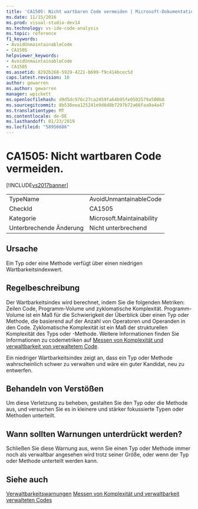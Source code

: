 ```yaml
---
title: 'CA1505: Nicht wartbaren Code vermeiden | Microsoft-Dokumentation'
ms.date: 11/15/2016
ms.prod: visual-studio-dev14
ms.technology: vs-ide-code-analysis
ms.topic: reference
f1_keywords:
- AvoidUnmaintainableCode
- CA1505
helpviewer_keywords:
- AvoidUnmaintainableCode
- CA1505
ms.assetid: 8292b268-5929-4221-b699-f9c414bcec5d
caps.latest.revision: 16
author: gewarren
ms.author: gewarren
manager: wpickett
ms.openlocfilehash: d9d5dc976c27ca2459fa64b95fe0502579a500b8
ms.sourcegitcommit: 8b538eea125241e9d6d8b7297b72a66faa9a4a47
ms.translationtype: MT
ms.contentlocale: de-DE
ms.lasthandoff: 01/23/2019
ms.locfileid: "58956686"
---
```

# <a name="ca1505-avoid-unmaintainable-code"></a>CA1505: Nicht wartbaren Code vermeiden.
[!INCLUDE[vs2017banner](../includes/vs2017banner.md)]

|||
|-|-|
|TypeName|AvoidUnmantainableCode|
|CheckId|CA1505|
|Kategorie|Microsoft.Maintainability|
|Unterbrechende Änderung|Nicht unterbrechend|

## <a name="cause"></a>Ursache
 Ein Typ oder eine Methode verfügt über einen niedrigen Wartbarkeitsindexwert.

## <a name="rule-description"></a>Regelbeschreibung
 Der Wartbarkeitsindex wird berechnet, indem Sie die folgenden Metriken: Zeilen Code, Programm-Volume und zyklomatische Komplexität. Programm-Volume ist ein Maß für die Schwierigkeit der Überblick über einen Typ oder Methode, die basierend auf der Anzahl von Operatoren und Operanden in den Code. Zyklomatische Komplexität ist ein Maß der strukturellen Komplexität des Typs oder -Methode. Weitere Informationen finden Sie Informationen zu codemetriken auf [Messen von Komplexität und verwaltbarkeit von verwaltetem Code](../code-quality/measuring-complexity-and-maintainability-of-managed-code.md).

 Ein niedriger Wartbarkeitsindex zeigt an, dass ein Typ oder Methode wahrscheinlich schwer zu verwalten und wäre ein guter Kandidat, neu zu entwerfen.

## <a name="how-to-fix-violations"></a>Behandeln von Verstößen
 Um diese Verletzung zu beheben, gestalten Sie den Typ oder die Methode aus, und versuchen Sie es in kleinere und stärker fokussierte Typen oder Methoden unterteilt.

## <a name="when-to-suppress-warnings"></a>Wann sollten Warnungen unterdrückt werden?
 Schließen Sie diese Warnung aus, wenn Sie einen Typ oder Methode immer noch als verwaltbar angesehen wird trotz seiner Größe, oder wenn der Typ oder Methode unterteilt werden kann.

## <a name="see-also"></a>Siehe auch
 [Verwaltbarkeitswarnungen](../code-quality/maintainability-warnings.md) [Messen von Komplexität und verwaltbarkeit verwalteten Codes](../code-quality/measuring-complexity-and-maintainability-of-managed-code.md)
